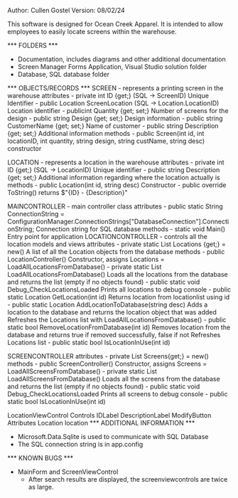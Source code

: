 Author:  Cullen Gostel
Version: 08/02/24

This software is designed for Ocean Creek Apparel. It is intended to allow employees to easily
locate screens within the warehouse.

*** FOLDERS ***
- Documentation, includes diagrams and other additional documentation
- Screen Manager Forms Application, Visual Studio solution folder
- Database, SQL database folder

*** OBJECTS/RECORDS ***
SCREEN - represents a printing screen in the warehouse
    attributes
        - private int ID {get;}                  (SQL -> ScreenID)
            Unique Identifier
        - public Location ScreenLocation         (SQL -> Location.LocationID)
            Location identifier
        - publicint Quantity {get; set;}
            Number of screens for the design
        - public string Design {get; set;}
            Design information
        - public string CustomerName {get; set;}
            Name of customer
        - public string Description {get; set;}
            Additional information
    methods
        - public Screen(int id, int locationID, int quantity, string design, string custName, string desc)
            constructor

LOCATION - represents a location in the warehouse
    attributes
        - private int ID {get;}                  (SQL -> LocationID)
            Unique identifier
        - public string Description {get; set;}
            Additional information regarding where the location actually is
    methods
        - public Location(int id, string desc)
            Constructor
        - public override ToString()
            returns $"{ID} - {Description}"

MAINCONTROLLER - main controller class
    attributes
        - public static String ConnectionString = ConfigurationManager.ConnectionStrings["DatabaseConnection"].ConnectionString;
            Connection string for SQL database
    methods
        - static void Main()
            Entry point for application
LOCATIONCONTROLLER - controls all the location models and views
    attributes
        - private static List<Location> Locations {get;} = new()
            A list of all the Location objects from the database
    methods
        - public LocationController()
            Constructor, assigns Locations = LoadAllLocationsFromDatabase()
        - private static List<Location> LoadAllLocationsFromDatabase()
            Loads all the locations from the database and returns the list (empty if no objects found)
        - public static void Debug_CheckLocationsLoaded
            Prints all locations to debug console
        - public static Location GetLocation(int id)
            Returns location from locationlist using id
        - public static Location AddLocationToDatabase(string desc)
            Adds a location to the database and returns the location object that was added
            Refreshes the Locations list with LoadAllLocationsFromDatabase()
        - public static bool RemoveLocationFromDatabase(int id)
            Removes location from the database and returns true if removed successfully, false if not
            Refreshes Locations list
        - public static bool IsLocationInUse(int id)

SCREENCONTROLLER
    attributes
        - private List<Screen> Screens{get;} = new()
    methods
        - public ScreenController()
            Constructor, assigns Screens = LoadAllScreensFromDatabase()
        - private static List<Screen> LoadAllScreensFromDatabase()
            Loads all the screens from the database and returns the list (empty if no objects found)
        - public static void Debug_CheckLocationsLoaded
            Prints all screens to debug console
        - public static bool IsLocationInUse(int id)

LocationViewControl
    Controls
        IDLabel
        DescriptionLabel
        ModifyButton
    Attributes
        Location location
*** ADDITIONAL INFORMATION ***
- Microsoft.Data.Sqlite is used to communicate with SQL Database
- The SQL connection string is in app.config

*** KNOWN BUGS ***
- MainForm and ScreenViewControl
    - After search results are displayed, the screenviewcontrols are twice as large.